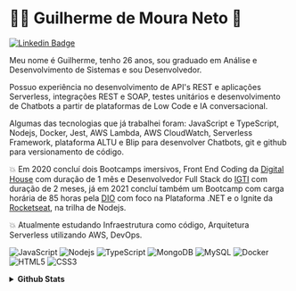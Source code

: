 # :man_technologist: Guilherme de Moura Neto 👋

[![Linkedin Badge](https://img.shields.io/badge/-LinkedIn-blue?style=flat-square&logo=Linkedin&logoColor=white&link=https://www.linkedin.com/in/fagnerpsantos/)](https://www.linkedin.com/in/guilherme-de-moura-neto-054477180/)

Meu nome é Guilherme, tenho 26 anos, sou graduado em Análise e Desenvolvimento de Sistemas e sou Desenvolvedor.

Possuo experiência no desenvolvimento de API's REST e aplicações Serverless, integrações REST e SOAP, testes unitários e desenvolvimento de Chatbots a partir de plataformas de Low Code e IA conversacional.

Algumas das tecnologias que já trabalhei foram: JavaScript e TypeScript, Nodejs, Docker, Jest, AWS Lambda, AWS CloudWatch, Serverless Framework, plataforma ALTU e Blip para desenvolver Chatbots, git e github para versionamento de código.


💥 Em 2020 concluí dois Bootcamps imersivos, Front End Coding da [Digital House](https://www.digitalhouse.com/br) com duração de 1 mês e Desenvolvedor Full Stack do [IGTI](https://www.igti.com.br/) com duração de 2 meses, já em 2021 concluí também um Bootcamp com carga horária de 85 horas pela [DIO](https://web.digitalinnovation.one/home) com foco na Plataforma .NET e o Ignite da [Rocketseat](https://rocketseat.com.br/), na trilha de Nodejs.

💥 Atualmente estudando Infraestrutura como código, Arquitetura Serverless utilizando AWS, DevOps.

![JavaScript](https://img.shields.io/badge/-JavaScript-F7B93E?style=flat-square&logo=javascript&logoColor=fff)
![Nodejs](https://img.shields.io/badge/-Node.js-43853d?style=flat-square&logo=Node.js&logoColor=white)
![TypeScript](https://img.shields.io/badge/-TypeScript-0077C6?style=flat-square&logo=typescript&logoColor=fff)
![MongoDB](https://img.shields.io/badge/-MongoDB-13aa52?style=flat-square&logo=mongodb&logoColor=white)
![MySQL](https://img.shields.io/badge/-MySQL-00758F?style=flat-square&logo=mysql&logoColor=white)
![Docker](https://img.shields.io/badge/-Docker-46a2f1?style=flat-square&logo=docker&logoColor=white)
![HTML5](https://img.shields.io/badge/-HTML5-E34F26?style=flat-square&logo=html5&logoColor=white)
![CSS3](https://img.shields.io/badge/-CSS3-549FDE?style=flat-square&logo=css3&logoColor=white)

<details>
  <summary> <b>Github Stats</b> </summary>
  <br>
  <a href="https://github.com/anuraghazra/github-readme-stats">
    <img align="center" src="https://github-readme-stats.vercel.app/api?username=guilheeeerme&show_icons=true&count_private=true&theme=radical&hide=issues" />
  </a>
 
  [![Top Langs](https://github-readme-stats.vercel.app/api/top-langs/?username=guilheeeerme&layout=compact)](https://github.com/anuraghazra/github-readme-stats)


</details>

